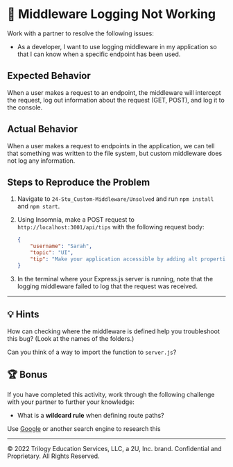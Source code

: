 # 🐛 Middleware Logging Not Working

Work with a partner to resolve the following issues:

* As a developer, I want to use logging middleware in my application so that I can know when a specific endpoint has been used.

## Expected Behavior

When a user makes a request to an endpoint, the middleware will intercept the request, log out information about the request (GET, POST), and log it to the console.

## Actual Behavior

When a user makes a request to endpoints in the application, we can tell that something was written to the file system, but custom middleware does not log any information.

## Steps to Reproduce the Problem

1. Navigate to `24-Stu_Custom-Middleware/Unsolved` and run `npm install` and `npm start`.

2. Using Insomnia, make a POST request to `http://localhost:3001/api/tips` with the following request body:

    ```json
    {
        "username": "Sarah",
        "topic": "UI",
        "tip": "Make your application accessible by adding alt properties "
    }
    ```

3. In the terminal where your Express.js server is running, note that the logging middleware failed to log that the request was received.

---

## 💡 Hints

How can checking where the middleware is defined help you troubleshoot this bug? (Look at the names of the folders.)

Can you think of a way to import the function to `server.js`?

## 🏆 Bonus

If you have completed this activity, work through the following challenge with your partner to further your knowledge:

* What is a **wildcard rule** when defining route paths?

Use [Google](https://www.google.com) or another search engine to research this

---
© 2022 Trilogy Education Services, LLC, a 2U, Inc. brand. Confidential and Proprietary. All Rights Reserved.
